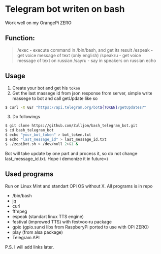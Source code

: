 # Telegram bot writen on bash
Work well on my OrangePi ZERO
## Function:
> /exec - execute command in /bin/bash, and get its result
> /espeak - get voice message of text (only english)
> /speakru - get voice message of text on russian
> /sayru - say in speakers on russian
> echo

## Usage
1. Create your bot and get his `token`
2. Get the last massege id from json response from server, simple write massege to bot and call getUpdate like so
```bash
$ curl -X GET "https://api.telegram.org/bot${TOKEN}/getUpdates?"
```
3. Do followings
```bash
$ git clone https://github.com/Zulljon/bash_telegram_bot.git 
$ cd bash_telegram_bot
$ echo "your_bot_token" > bot_token.txt
$ echo "last_message_id" > last_message_id.txt
$ ./zopiBot.sh > /dev/null 2>&1 &
```
Bot will take update by one part and process it, so do not change last_message_id.txt.
Hope i demonize it in future=)

## Used programs
Run on Linux Mint and standart OPi OS without X.
All programs is in repo
 - /bin/bash
 - jq
 - curl
 - ffmpeg
 - espeak (standart linux TTS engine)
 - festival (improwed TTS) with festvox-ru package
 - gpio (gpio.sunxi libs from RaspberyPi ported to use with OPi ZERO)
 - play (from alsa package)
 - Telegram API

 P.S. I will add links later.
